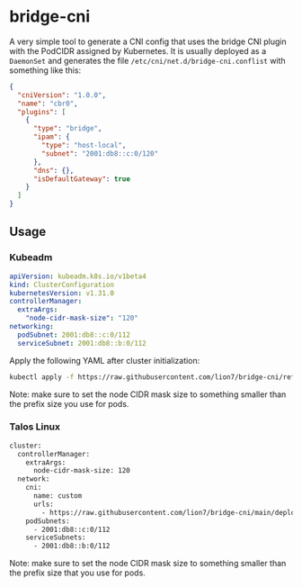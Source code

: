# bridge-cni

A very simple tool to generate a CNI config that uses the bridge CNI plugin with the PodCIDR assigned by Kubernetes.
It is usually deployed as a `DaemonSet` and generates the file `/etc/cni/net.d/bridge-cni.conflist` with something like this:

```json
{
  "cniVersion": "1.0.0",
  "name": "cbr0",
  "plugins": [
    {
      "type": "bridge",
      "ipam": {
        "type": "host-local",
        "subnet": "2001:db8::c:0/120"
      },
      "dns": {},
      "isDefaultGateway": true
    }
  ]
}
```

## Usage

### Kubeadm

```yaml
apiVersion: kubeadm.k8s.io/v1beta4
kind: ClusterConfiguration
kubernetesVersion: v1.31.0
controllerManager:
  extraArgs:
    "node-cidr-mask-size": "120"
networking:
  podSubnet: 2001:db8::c:0/112
  serviceSubnet: 2001:db8::b:0/112
```

Apply the following YAML after cluster initialization:

```bash
kubectl apply -f https://raw.githubusercontent.com/lion7/bridge-cni/refs/heads/main/deploy/bridge-cni.yaml
```

Note: make sure to set the node CIDR mask size to something smaller than the prefix size you use for pods.

### Talos Linux

```bash
cluster:
  controllerManager:
    extraArgs:
      node-cidr-mask-size: 120
  network:
    cni:
      name: custom
      urls:
        - https://raw.githubusercontent.com/lion7/bridge-cni/main/deploy/bridge-cni.yaml
    podSubnets:
      - 2001:db8::c:0/112
    serviceSubnets:
      - 2001:db8::b:0/112
```

Note: make sure to set the node CIDR mask size to something smaller than the prefix size that you use for pods.
